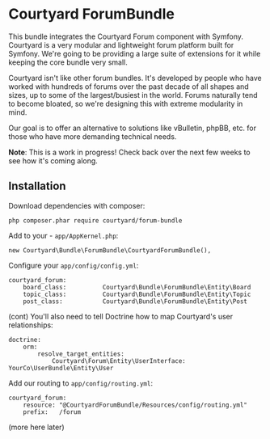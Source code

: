 # Courtyard ForumBundle

This bundle integrates the Courtyard Forum component with Symfony.  Courtyard is a very modular and lightweight forum platform built for Symfony.  We're going to be providing a large suite of extensions for it while keeping the core bundle very small.  

Courtyard isn't like other forum bundles.  It's developed by people who have worked with hundreds of forums over the past decade of all shapes and sizes, up to some of the largest/busiest in the world.  Forums naturally tend to become bloated, so we're designing this with extreme modularity in mind.

Our goal is to offer an alternative to solutions like vBulletin, phpBB, etc. for those who have more demanding technical needs.

**Note**: This is a work in progress! Check back over the next few weeks to see how it's coming along.

## Installation

Download dependencies with composer:

    php composer.phar require courtyard/forum-bundle
    
Add to your - `app/AppKernel.php`:

    new Courtyard\Bundle\ForumBundle\CourtyardForumBundle(),
    
Configure your `app/config/config.yml`:

    courtyard_forum:
        board_class:          Courtyard\Bundle\ForumBundle\Entity\Board
        topic_class:          Courtyard\Bundle\ForumBundle\Entity\Topic
        post_class:           Courtyard\Bundle\ForumBundle\Entity\Post

(cont) You'll also need to tell Doctrine how to map Courtyard's user relationships:

    doctrine:
        orm:
            resolve_target_entities:
                Courtyard\Forum\Entity\UserInterface: YourCo\UserBundle\Entity\User
                
                
Add our routing to `app/config/routing.yml`:

    courtyard_forum:
        resource: "@CourtyardForumBundle/Resources/config/routing.yml"
        prefix:   /forum

(more here later)
